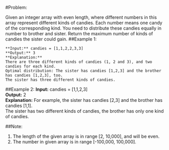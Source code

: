 #Problem:  

Given an integer array with even length, where different numbers in this array represent different kinds of candies. Each number means one candy of the corresponding kind. You need to distribute these candies equally in number to brother and sister. Return the maximum number of kinds of candies the sister could gain.
##Example 1:

	**Input:** candies = [1,1,2,2,3,3]  
	**Output:** 3  
	**Explanation:**  
	There are three different kinds of candies (1, 2 and 3), and two candies for each kind.  
	Optimal distribution: The sister has candies [1,2,3] and the brother has candies [1,2,3], too.   
	The sister has three different kinds of candies.   

##Example 2:
	**Input:** candies = [1,1,2,3]  
	**Output:** 2  
	**Explanation:** For example, the sister has candies [2,3] and the brother has candies [1,1].   
	The sister has two different kinds of candies, the brother has only one kind of candies.   

##Note:

  1. The length of the given array is in range [2, 10,000], and will be even.
  2. The number in given array is in range [-100,000, 100,000].